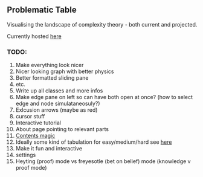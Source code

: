 ## Problematic Table

Visualising the landscape of complexity theory - both current and projected.

Currently hosted [here](https://elegant-cat-a1a148.netlify.app/)

### TODO:

1. Make everything look nicer
  2. Nicer looking graph with better physics
  3. Better formatted sliding pane
  4. etc.
2. Write up all classes and more infos
3. Make edge pane on left so can have both open at once? (how to select edge and node simulataneosuly?)
4. Exlcusion arrows (maybe as red)
5. cursor stuff
8. Interactive tutorial
  1. About page pointing to relevant parts
  2. [Contents magic](https://www.gatsbyjs.com/plugins/gatsby-remark-table-of-contents/) 
  3. Ideally some kind of tabulation for easy/medium/hard see [here](https://react-bootstrap.netlify.app/docs/components/tabs)
  4. Make it fun and interactive
9. settings
10. Heyting (proof) mode vs freyesotle (bet on belief) mode (knowledge v proof mode)